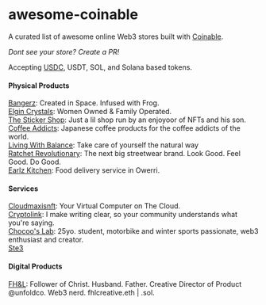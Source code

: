 # awesome-coinable
A curated list of awesome online Web3 stores built with [Coinable](https://coinablepay.com/).

*Dont see your store? Create a PR!*

Accepting [USDC](https://www.circle.com/en/usdc), USDT, SOL, and Solana based tokens.


#### Physical Products

[Bangerz](https://coinablepay.com/store/bangerz): Created in Space. Infused with Frog.\
[Elgin Crystals](https://coinablepay.com/store/elgincrystals): Women Owned & Family Operated.\
[The Sticker Shop](https://coinablepay.com/store/the-sticker-shop): Just a lil shop run by an enjoyoor of NFTs and his son.\
[Coffee Addicts](https://coinablepay.com/store/coffee-addicts): Japanese coffee products for the coffee addicts of the world.\
[Living With Balance](https://coinablepay.com/store/living-with-balance): Take care of yourself the natural way\
[Ratchet Revolutionary](https://coinablepay.com/store/ratchetrevolutionary): The next big streetwear brand. Look Good. Feel Good. Do Good.\
[Earlz Kitchen](https://coinablepay.com/store/earlz-kitchen): Food delivery service in Owerri.

#### Services

[Cloudmaxisnft](https://coinablepay.com/store/cloudmaxisnft): Your Virtual Computer on The Cloud.\
[Cryptolink](https://coinablepay.com/store/cryptolink): I make writing clear, so your community understands what you're saying.\
[Chocoo's Lab](https://coinablepay.com/store/chocoos-lab): 25yo. student, motorbike and winter sports passionate, web3 enthusiast and creator.\
[Ste3](https://coinablepay.com/store/ste3)

#### Digital Products

[FH&L](https://coinablepay.com/store/fhl): Follower of Christ. Husband. Father. Creative Director of Product @unfoldco. Web3 nerd. fhlcreative.eth | .sol.